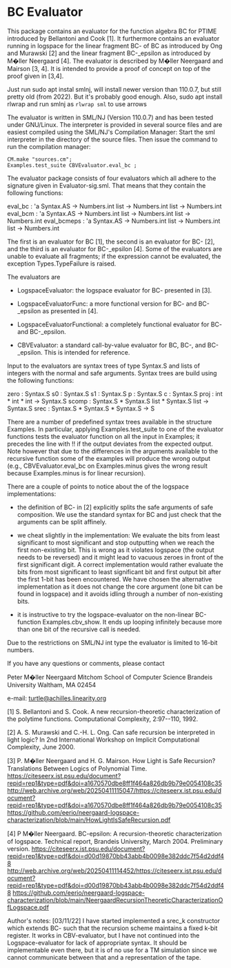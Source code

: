 BC Evaluator
============

This package contains an evaluator for the function algebra BC for
PTIME introduced by Bellantoni and Cook [1].  It furthermore contains
an evaluator running in logspace for the linear fragment BC- of BC as
introduced by Ong and Murawski [2] and the linear fragment BC-_epsilon
as introduced by M�ller Neergaard [4].  The evaluator is described by
M�ller Neergaard and Mairson [3, 4].  It is intended to provide a proof
of concept on top of the proof given in [3,4].

Just run sudo apt instal smlnj, will install newer version than 110.0.7,
but still pretty old (from 2022). But it's probably good enough.
Also, sudo apt install rlwrap and run smlnj as `rlwrap sml` to use arrows

The evaluator is written in SML/NJ (Version 110.0.7) and has been
tested under GNU/Linux.  The interpreter is provided in several source
files and are easiest compiled using the SML/NJ's Compilation Manager:
Start the sml interpreter in the directory of the source files.  Then
issue the command to run the compilation manager:

    CM.make "sources.cm";
    Examples.test_suite CBVEvaluator.eval_bc ;


The evaluator package consists of four evaluators which all adhere to
the signature given in Evaluator-sig.sml.  That means that they
contain the following functions:

   eval_bc : 'a Syntax.AS -> Numbers.int list -> Numbers.int list -> Numbers.int
   eval_bcm : 'a Syntax.AS -> Numbers.int list -> Numbers.int list -> Numbers.int
   eval_bcmeps : 'a Syntax.AS -> Numbers.int list -> Numbers.int list -> Numbers.int

The first is an evaluator for BC [1], the second is an evaluator for
BC- [2], and the third is an evaluator for BC-_epsilon [4].  Some of
the evaluators are unable to evaluate all fragments; if the expression
cannot be evaluated, the exception Types.TypeFailure is raised.

The evaluators are

- LogspaceEvaluator: the logspace evaluator for BC- presented in [3].

- LogspaceEvaluatorFunc: a more functional version for BC- and
  BC-_epsilon as presented in [4].

- LogspaceEvaluatorFunctional: a completely functional evaluator for
  BC- and BC-_epsilon.

- CBVEvaluator: a standard call-by-value evaluator for BC, BC-, and
  BC-_epsilon.  This is intended for reference.

Input to the evaluators are syntax trees of type Syntax.S and lists of
integers with the normal and safe arguments.  Syntax trees are build
using the following functions:

   zero : Syntax.S
   s0 : Syntax.S
   s1 : Syntax.S
   p : Syntax.S
   c : Syntax.S
   proj : int * int * int -> Syntax.S
   scomp : Syntax.S * Syntax.S list * Syntax.S list -> Syntax.S
   srec : Syntax.S * Syntax.S * Syntax.S -> S
   
There are a number of predefined syntax trees available in the
structure Examples.  In particular, applying Examples.test_suite to
one of the evaluator functions tests the evaluator function on all the
input in Examples; it precedes the line with !! if the output deviates
from the expected output.  Note however that due to the differences in
the arguments available to the recursive function some of the examples
will produce the wrong output (e.g., CBVEvaluator.eval_bc on
Examples.minus gives the wrong result because Examples.minus is for
linear recursion).

There are a couple of points to notice about the of the logspace
implementations:

- the definition of BC- in [2] explicitly splits the safe arguments of
  safe composition.  We use the standard syntax for BC and just check
  that the arguments can be split affinely.

- we cheat slightly in the implementation: We evaluate the bits from
  least significant to most significant and stop outputting when we
  reach the first non-existing bit.  This is wrong as it violates
  logspace (the output needs to be reversed) and it might lead to
  vacuous zeroes in front of the first significant digit.  A correct
  implementation would rather evaluate the bits from most significant
  to least significant bit and first output bit after the first 1-bit
  has been encountered.  We have chosen the alternative implementation
  as it does not change the core argument (one bit can be found in
  logspace) and it avoids idling through a number of non-existing
  bits.

- it is instructive to try the logspace-evaluator on the non-linear
  BC-function Examples.cbv_show.  It ends up looping infinitely
  because more than one bit of the recursive call is needed.

Due to the restrictions on SML/NJ int type the evaluator is limited to
16-bit numbers.

If you have any questions or comments, please contact 

   Peter M�ller Neergaard 
   Mitchom School of Computer Science
   Brandeis University
   Waltham, MA 02454

   e-mail: turtle@achilles.linearity.org


[1] S. Bellantoni and S. Cook. A new recursion-theoretic
characterization of the polytime functions. Computational Complexity,
2:97--110, 1992.

[2] A. S. Murawski and C.-H. L. Ong. Can safe recursion be interpreted
in light logic? In 2nd International Workshop on Implicit
Computational Complexity, June 2000.

[3] P. M�ller Neergaard and H. G. Mairson.  How Light is Safe
Recursion?  Translations Between Logics of Polynomial Time.
https://citeseerx.ist.psu.edu/document?repid=rep1&type=pdf&doi=a1670570dbe8ff1f464a826db9b79e0054108c35
http://web.archive.org/web/20250411115047/https://citeseerx.ist.psu.edu/document?repid=rep1&type=pdf&doi=a1670570dbe8ff1f464a826db9b79e0054108c35
https://github.com/eerio/neergaard-logspace-characterization/blob/main/HowLightIsSafeRecursion.pdf

[4] P M�ller Neergaard. BC-epsilon: A recursion-theoretic
characterization of logspace. Technical report, Brandeis University,
March 2004. Preliminary version.
https://citeseerx.ist.psu.edu/document?repid=rep1&type=pdf&doi=d00d19870bb43abb4b0098e382ddc7f54d2ddf48
http://web.archive.org/web/20250411114452/https://citeseerx.ist.psu.edu/document?repid=rep1&type=pdf&doi=d00d19870bb43abb4b0098e382ddc7f54d2ddf48
https://github.com/eerio/neergaard-logspace-characterization/blob/main/NeergaardRecursionTheoreticCharacterizationOfLogspace.pdf


Author's notes:
[03/11/22] I have started implemented a srec_k constructor which
  extends BC- such that the recursion scheme maintains a fixed k-bit
  register.  It works in CBV-evaluator, but I have not continued into
  the Logspace-evaluator for lack of appropriate syntax.  It should be
  implementable even there, but it is of no use for a TM simulation
  since we cannot communicate between that and a representation of the
  tape.